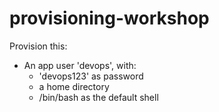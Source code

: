 provisioning-workshop
=====================

Provision this:
- An app user 'devops', with:
    * 'devops123' as password
    * a home directory
    * /bin/bash as the default shell
